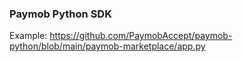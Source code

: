 ### Paymob Python SDK

Example: https://github.com/PaymobAccept/paymob-python/blob/main/paymob-marketplace/app.py
